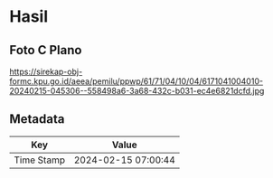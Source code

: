 # Hasil

## Foto C Plano

https://sirekap-obj-formc.kpu.go.id/aeea/pemilu/ppwp/61/71/04/10/04/6171041004010-20240215-045306--558498a6-3a68-432c-b031-ec4e6821dcfd.jpg


## Metadata

| Key        | Value               |
| ---------- | ------------------- |
| Time Stamp | 2024-02-15 07:00:44 |



